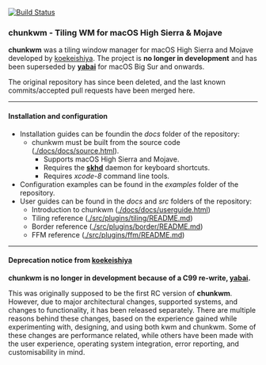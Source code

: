 [![Build Status](https://travis-ci.org/koekeishiya/chunkwm.svg?branch=master)](https://travis-ci.org/koekeishiya/chunkwm)

### chunkwm - Tiling WM for macOS High Sierra & Mojave

**chunkwm** was a tiling window manager for macOS High Sierra and Mojave developed by [koekeishiya](https://github.com/koekeishiya/). The project is **no longer in development** and has been superseded by **[yabai](https://github.com/koekeishiya/yabai)** for macOS Big Sur and onwards.

The original repository has since been deleted, and the last known commits/accepted pull requests have been merged here.

---

#### Installation and configuration

- Installation guides can be foundin the *docs* folder of the repository:
  - chunkwm must be built from the source code ([./docs/docs/source.html](./docs/docs/source.html)).
    - Supports macOS High Sierra and Mojave.
    - Requires the **[skhd](https://github.com/koekeishiya/skhd)** daemon for keyboard shortcuts.
    - Requires *xcode-8* command line tools.
- Configuration examples can be found in the *examples* folder of the repository.
- User guides can be found in the *docs* and *src* folders of the repository:
  - Introduction to chunkwm ([./docs/docs/userguide.html](./docs/docs/userguide.html))
  - Tiling reference ([./src/plugins/tiling/README.md](./src/plugins/border/README.md))
  - Border reference ([./src/plugins/border/README.md](./src/plugins/border/README.md))
  - FFM reference ([./src/plugins/ffm/README.md](./src/plugins/border/README.md))

---

#### Deprecation notice from [koekeishiya](https://github.com/koekeishiya/)

**chunkwm is no longer in development because of a C99 re-write, [yabai](https://github.com/koekeishiya/yabai).** 

This was originally supposed to be the first RC version of **chunkwm**. However, due to major architectural changes, supported systems, and changes to functionality, it has been released separately. There are multiple reasons behind these changes, based on the experience gained while experimenting with, designing, and using both kwm and chunkwm. Some of these changes are performance related, while others have been made with the user experience, operating system integration, error reporting, and customisability in mind.
